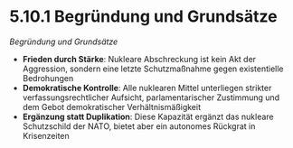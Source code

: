 # 5.10.1 Begründung und Grundsätze

_Begründung und Grundsätze_

* **Frieden durch Stärke**: Nukleare Abschreckung ist kein Akt der Aggression, sondern eine letzte Schutzmaßnahme gegen existentielle Bedrohungen
* **Demokratische Kontrolle**: Alle nuklearen Mittel unterliegen strikter verfassungsrechtlicher Aufsicht, parlamentarischer Zustimmung und dem Gebot demokratischer Verhältnismäßigkeit
* **Ergänzung statt Duplikation**: Diese Kapazität ergänzt das nukleare Schutzschild der NATO, bietet aber ein autonomes Rückgrat in Krisenzeiten

